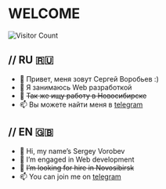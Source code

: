 # WELCOME
![Visitor Count](https://profile-counter.glitch.me/{codensk}/count.svg)

// RU  :ru:
---
- 👋 Привет, меня зовут Сергей Воробьев :)
- 👀 Я занимаюсь Web разработкой
- 💞️ ~~Так же ищу работу в Новосибирске~~
- 📫 Вы можете найти меня в [telegram](https://t.me/rusbear28)

// EN  :uk:
---
- 👋 Hi, my name’s Sergey Vorobev
- 👀 I’m engaged in Web development
- 💞️ ~~I’m looking for hire in Novosibirsk~~
- 📫 You can join me on [telegram](https://t.me/rusbear28)


<!---
codensk/codensk is a ✨ special ✨ repository because its `README.md` (this file) appears on your GitHub profile.
You can click the Preview link to take a look at your changes.
--->
